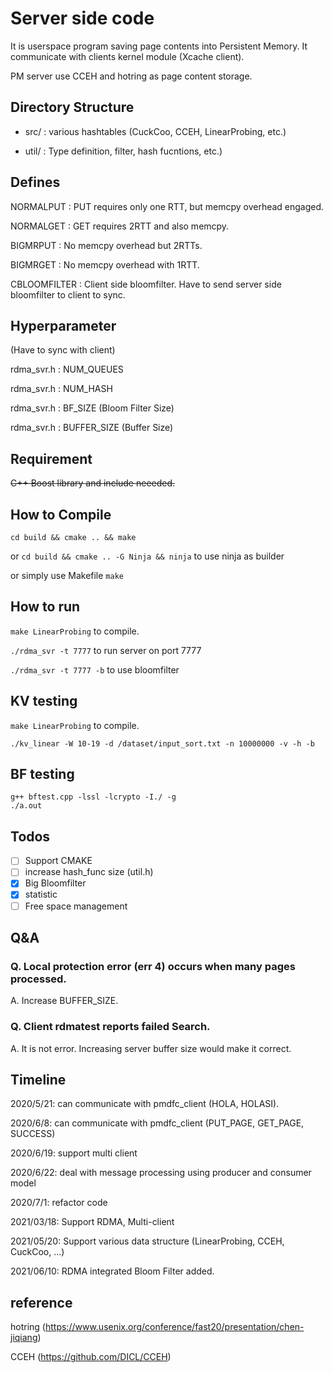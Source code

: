 # Server side code

It is userspace program saving page contents into Persistent Memory.
It communicate with clients kernel module (Xcache client).

PM server use CCEH and hotring as page content storage.

## Directory Structure
- src/ : various hashtables (CuckCoo, CCEH, LinearProbing, etc.)

- util/ : Type definition, filter, hash fucntions, etc.)

## Defines
NORMALPUT : PUT requires only one RTT, but memcpy overhead engaged.

NORMALGET : GET requires 2RTT and also memcpy.

BIGMRPUT  : No memcpy overhead but 2RTTs.

BIGMRGET  : No memcpy overhead with 1RTT.

CBLOOMFILTER : Client side bloomfilter. Have to send server side bloomfilter to client to sync.

## Hyperparameter
(Have to sync with client)

rdma_svr.h : NUM_QUEUES

rdma_svr.h : NUM_HASH

rdma_svr.h : BF_SIZE   (Bloom Filter Size)

rdma_svr.h : BUFFER_SIZE   (Buffer Size)

## Requirement
~~C++ Boost library and include neeeded.~~

## How to Compile
```cd build && cmake .. && make```

or ```cd build && cmake .. -G Ninja && ninja``` to use ninja as builder

or simply use Makefile ```make```

## How to run

```make LinearProbing``` to compile.

```./rdma_svr -t 7777``` to run server on port 7777

```./rdma_svr -t 7777 -b``` to use bloomfilter 

## KV testing
```make LinearProbing``` to compile.

```./kv_linear -W 10-19 -d /dataset/input_sort.txt -n 10000000 -v -h -b```

## BF testing
```
g++ bftest.cpp -lssl -lcrypto -I./ -g
./a.out
```

## Todos
- [ ] Support CMAKE
- [ ] increase hash_func size (util.h)
- [x] Big Bloomfilter
- [x] statistic
- [ ] Free space management

## Q&A
### Q. Local protection error (err 4) occurs when many pages processed.
A. Increase BUFFER_SIZE.

### Q. Client rdmatest reports failed Search.
A. It is not error. Increasing server buffer size would make it correct.

## Timeline

2020/5/21: can communicate with pmdfc_client (HOLA, HOLASI).

2020/6/8: can communicate with pmdfc_client (PUT_PAGE, GET_PAGE, SUCCESS)

2020/6/19: support multi client

2020/6/22: deal with message processing using producer and consumer model

2020/7/1: refactor code

2021/03/18: Support RDMA, Multi-client

2021/05/20: Support various data structure (LinearProbing, CCEH, CuckCoo, ...)

2021/06/10: RDMA integrated Bloom Filter added.


## reference

hotring (https://www.usenix.org/conference/fast20/presentation/chen-jiqiang)

CCEH (https://github.com/DICL/CCEH)

